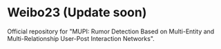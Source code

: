 # Weibo23 (Update soon)
Official repository for "MUPI: Rumor Detection Based on Multi-Entity and Multi-Relationship User-Post Interaction Networks".
